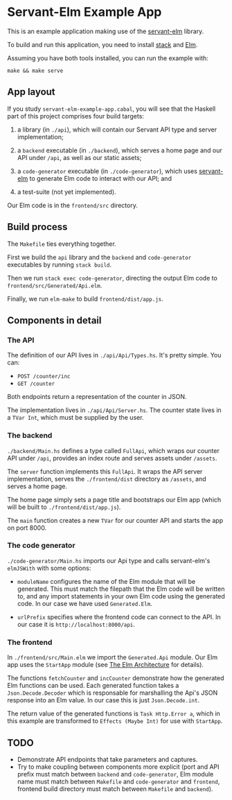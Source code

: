 Servant-Elm Example App
=======================

This is an example application making use of the
[servant-elm](https://github.com/mattjbray/servant-elm) library.

To build and run this application, you need to install
[stack](https://github.com/commercialhaskell/stack) and
[Elm](http://elm-lang.org/install).

Assuming you have both tools installed, you can run the example with:

```
make && make serve
```


App layout
----------

If you study `servant-elm-example-app.cabal`, you will see that the Haskell part
of this project comprises four build targets:

1. a library (in `./api`), which will contain our Servant API type and server
   implementation;

2. a `backend` executable (in `./backend`), which serves a home page and our API
   under `/api`, as well as our static assets;

3. a `code-generator` executable (in `./code-generator`), which uses
   [servant-elm](https://github.com/mattjbray/servant-elm) to generate Elm code
   to interact with our API; and

4. a test-suite (not yet implemented).

Our Elm code is in the `frontend/src` directory.


Build process
-------------

The `Makefile` ties everything together.

First we build the `api` library and the `backend` and `code-generator`
executables by running `stack build`.

Then we run `stack exec code-generator`, directing the output Elm code to
`frontend/src/Generated/Api.elm`.

Finally, we run `elm-make` to build `frontend/dist/app.js`.


Components in detail
--------------------


### The API

The definition of our API lives in `./api/Api/Types.hs`.  It's pretty simple.  You can:

* `POST /counter/inc`
* `GET /counter`

Both endpoints return a representation of the counter in JSON.

The implementation lives in `./api/Api/Server.hs`. The counter state lives in a `TVar Int`, which must be supplied by the user.


### The backend

`./backend/Main.hs` defines a type called `FullApi`, which wraps our counter API
under `/api`, provides an index route and serves assets under `/assets`.

The `server` function implements this `FullApi`. It wraps the API server
implementation, serves the `./frontend/dist` directory as `/assets`, and serves
a home page.

The home page simply sets a page title and bootstraps our Elm app (which will be
built to `./frontend/dist/app.js`).

The `main` function creates a new `TVar` for our counter API and starts the app
on port 8000.


### The code generator

`./code-generator/Main.hs` imports our Api type and calls servant-elm's
`elmJSWith` with some options:

* `moduleName` configures the name of the Elm module that will be generated.
  This must match the filepath that the Elm code will be written to, and any
  import statements in your own Elm code using the generated code. In our case
  we have used `Generated.Elm`.

* `urlPrefix` specifies where the frontend code can connect to the API. In our
  case it is `http://localhost:8000/api`.


### The frontend

In `./frontend/src/Main.elm` we import the `Generated.Api` module. Our Elm app
uses the `StartApp` module (see
[The Elm Architecture](https://github.com/evancz/elm-architecture-tutorial/) for
details).

The functions `fetchCounter` and `incCounter` demonstrate how the generated Elm
functions can be used. Each generated function takes a `Json.Decode.Decoder`
which is responsable for marshalling the Api's JSON response into an Elm value.
In our case this is just `Json.Decode.int`.

The return value of the generated functions is `Task Http.Error a`, which in
this example are transformed to `Effects (Maybe Int)` for use with `StartApp`.


TODO
----

* Demonstrate API endpoints that take parameters and captures.
* Try to make coupling between components more explicit (port and API prefix
  must match between `backend` and `code-generator`, Elm module name must match
  between `Makefile` and `code-generator` and `frontend`, frontend build
  directory must match between `Makefile` and `backend`).
